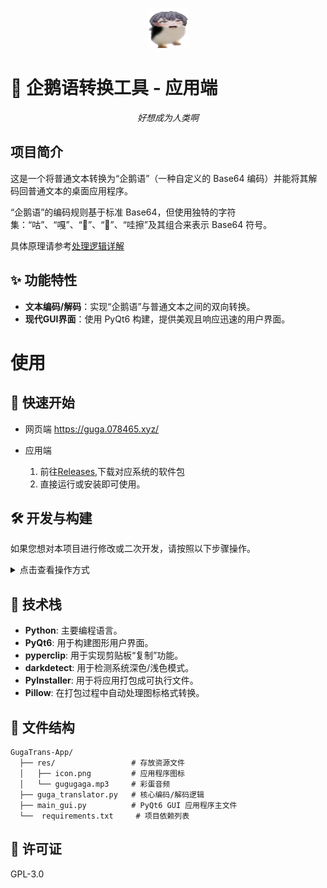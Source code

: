 
<p align="center">
  <img src="./res/icon.png" alt="企鹅语转换工具图标">
</p>


<p align="center">
  <h1>🐧 企鹅语转换工具 - 应用端</h1>
</p>

<p align="center"><em>好想成为人类啊</em></p>

## 项目简介

这是一个将普通文本转换为“企鹅语”（一种自定义的 Base64 编码）并能将其解码回普通文本的桌面应用程序。

“企鹅语”的编码规则基于标准 Base64，但使用独特的字符集：“咕”、“嘎”、“🐧”、“🍄”、“哇擦”及其组合来表示 Base64 符号。

具体原理请参考[处理逻辑详解](./LOGIC.md)


## ✨ 功能特性

*   **文本编码/解码**：实现“企鹅语”与普通文本之间的双向转换。
*   **现代GUI界面**：使用 PyQt6 构建，提供美观且响应迅速的用户界面。

# 使用

## 🚀 快速开始 
- 网页端
    https://guga.078465.xyz/

- 应用端
    1.  前往[Releases](https://github.com/enKl03B/GugaTranslator-App/releases),下载对应系统的软件包
    2. 直接运行或安装即可使用。

## 🛠️ 开发与构建 

如果您想对本项目进行修改或二次开发，请按照以下步骤操作。

<details>
<summary>点击查看操作方式</summary>

### 1. 环境设置

**克隆仓库**
如果您从 Git 仓库获取代码，请先克隆它：
```bash
git clone https://github.com/enKl03B/GugaTranslator-App.git
cd GugaTrans-App
```
(如果已经下载了项目文件，请跳过此步骤)

**创建并激活虚拟环境**
强烈建议使用虚拟环境来管理项目依赖。
```bash
# 创建虚拟环境
python -m venv .venv

# 激活虚拟环境 (Windows PowerShell)
.venv\Scripts\Activate.ps1
```

**安装依赖**
激活虚拟环境后，安装 `requirements.txt` 文件中列出的所有依赖项：
```bash
pip install -r requirements.txt
```

### 2. 运行应用

在激活虚拟环境的情况下，从项目根目录运行 `main_gui.py` 文件：
```bash
python main_gui.py
```

### 3. 打包应用

如果您想将应用打包成一个独立的可执行文件，请运行以下命令：
```bash
pyinstaller --onefile --windowed --name GugaTranslator --icon="res/icon.png" --add-data="res;res" main_gui.py
```
打包成功后，可执行文件会生成在 `dist` 文件夹中。

</details>

## 🔧 技术栈

*   **Python**: 主要编程语言。
*   **PyQt6**: 用于构建图形用户界面。
*   **pyperclip**: 用于实现剪贴板“复制”功能。
*   **darkdetect**: 用于检测系统深色/浅色模式。
*   **PyInstaller**: 用于将应用打包成可执行文件。
*   **Pillow**: 在打包过程中自动处理图标格式转换。

## 📂 文件结构

```
GugaTrans-App/
  ├── res/                 # 存放资源文件
  │   ├── icon.png         # 应用程序图标
  │   └── gugugaga.mp3     # 彩蛋音频
  ├── guga_translator.py   # 核心编码/解码逻辑
  ├── main_gui.py          # PyQt6 GUI 应用程序主文件
  └──  requirements.txt     # 项目依赖列表
```


## 📃 许可证
GPL-3.0